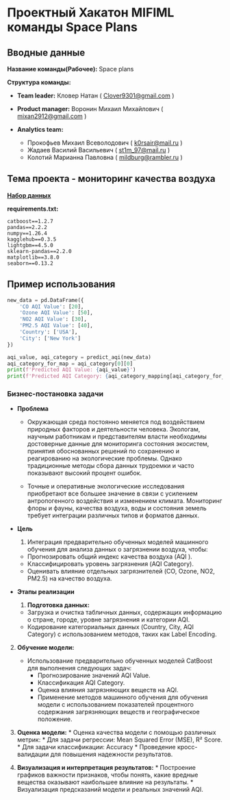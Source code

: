 # Проектный Хакатон MIFIML команды Space Plans

## Вводные данные
**Название команды(Рабочее):** Space plans

**Структура команды:**

* **Team leader:** Кловер Натан ( Clover9301@gmail.com )

* **Product manager:** Воронин Михаил Михайлович ( mixan2912@gmail.com )

* **Analytics team:** 
  * Прокофьев Михаил Всеволодович ( k0rsair@mail.ru )
  * Жадаев Василий Васильевич ( st1m_97@mail.ru )
  * Колотий Марианна Павловна ( mildburg@rambler.ru )
## Тема проекта - мониторинг качества воздуха

**[Набор данных](https://www.kaggle.com/datasets/hasibalmuzdadid/global-air-pollution-dataset)**

**requirements.txt:**

    catboost==1.2.7
    pandas==2.2.2
    numpy==1.26.4
    kagglehub==0.3.5
    lightgbm==4.5.0
    sklearn-pandas==2.2.0
    matplotlib==3.8.0
    seaborn==0.13.2
## Пример использования

```python
new_data = pd.DataFrame({
    'CO AQI Value': [20],
    'Ozone AQI Value': [50],
    'NO2 AQI Value': [30],
    'PM2.5 AQI Value': [40],
    'Country': ['USA'],
    'City': ['New York']
})

aqi_value, aqi_category = predict_aqi(new_data)
aqi_category_for_map = aqi_category[0][0]
print(f'Predicted AQI Value: {aqi_value}')
print(f'Predicted AQI Category: {aqi_category_mapping[aqi_category_for_map]}')
```
### Бизнес-постановка задачи
* **Проблема**

  * Окружающая среда постоянно меняется под воздействием природных факторов и деятельности человека. Экологам, научным работникам и представителям власти необходимы достоверные данные для мониторинга состояния экосистем, принятия обоснованных решений по сохранению и реагированию на экологические проблемы. Однако традиционные методы сбора данных трудоемки и часто показывают высокий процент ошибок.

  * Точные и оперативные экологические исследования приобретают все большее значение в связи с усилением антропогенного воздействия и изменением климата. Мониторинг флоры и фауны, качества воздуха, воды и состояния земель требует интеграции различных типов и форматов данных.

* **Цель**
  1. Интеграция предварительно обученных моделей машинного обучения для анализа данных о загрязнении воздуха, чтобы:
    * Прогнозировать общий индекс качества воздуха (AQI ).
    * Классифицировать уровень загрязнения (AQI Category).
    * Оценивать влияние отдельных загрязнителей (CO, Ozone, NO2, PM2.5) на качество воздуха.

* **Этапы реализации**
  1. **Подготовка данных:**
    * Загрузка и очистка табличных данных, содержащих информацию о стране, городе, уровне загрязнения и категории AQI.
    * Кодирование категориальных данных (Country, City, AQI Category) с использованием методов, таких как Label Encoding.

 2. **Обучение модели:**
    * Использование предварительно обученных моделей CatBoost для выполнения следующих задач:
      * Прогнозирование значений AQI Value.
      * Классификация AQI Category.
      * Оценка влияния загрязняющих веществ на AQI.
      * Применение методов машинного обучения для обучения модели с использованием показателей процентного содержания загрязняющих веществ и географическое положение.
  
  3. **Оценка модели:**
    * Оценка качества модели с помощью различных метрик:
    * Для задачи регрессии: Mean Squared Error (MSE), R² Score.
    * Для задачи классификации: Accuracy
    * Проведение кросс-валидации для повышения надежности результатов.
    
  4. **Визуализация и интерпретация результатов:**
    * Построение графиков важности признаков, чтобы понять, какие вредные вещества оказывают наибольшее влияние на результаты.
    * Визуализация предсказаний модели и реальных значений AQI.
